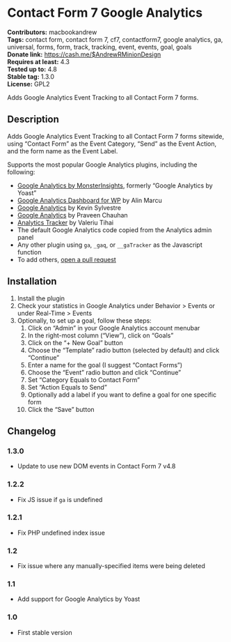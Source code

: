# Contact Form 7 Google Analytics #
**Contributors:** macbookandrew  
**Tags:** contact form, contact form 7, cf7, contactform7, google analytics, ga, universal, forms, form, track, tracking, event, events, goal, goals  
**Donate link:** https://cash.me/$AndrewRMinionDesign  
**Requires at least:** 4.3  
**Tested up to:** 4.8  
**Stable tag:** 1.3.0  
**License:** GPL2  

Adds Google Analytics Event Tracking to all Contact Form 7 forms.

## Description ##
Adds Google Analytics Event Tracking to all Contact Form 7 forms sitewide, using “Contact Form” as the Event Category, “Send” as the Event Action, and the form name as the Event Label.

Supports the most popular Google Analytics plugins, including the following:

- [Google Analytics by MonsterInsights](https://wordpress.org/plugins/google-analytics-for-wordpress/), formerly “Google Analytics by Yoast”
- [Google Analytics Dashboard for WP](https://wordpress.org/plugins/google-analytics-dashboard-for-wp/) by Alin Marcu
- [Google Analytics](https://wordpress.org/plugins/googleanalytics/) by Kevin Sylvestre
- [Google Analytics](https://wordpress.org/plugins/pc-google-analytics/) by Praveen Chauhan
- [Analytics Tracker](https://wordpress.org/plugins/analytics-tracker/) by Valeriu Tihai
- The default Google Analytics code copied from the Analytics admin panel
- Any other plugin using `ga`, `_gaq`, or `__gaTracker` as the Javascript function
- To add others, [open a pull request](https://github.com/macbookandrew/cf7-google-analytics)

## Installation ##
1. Install the plugin
1. Check your statistics in Google Analytics under Behavior > Events or under Real-Time > Events
1. Optionally, to set up a goal, follow these steps:
    1. Click on “Admin” in your Google Analytics account menubar
    1. In the right-most column (“View”), click on “Goals”
    1. Click on the “+ New Goal” button
    1. Choose the “Template” radio button (selected by default) and click “Continue”
    1. Enter a name for the goal (I suggest “Contact Forms”)
    1. Choose the “Event” radio button and click “Continue”
    1. Set “Category Equals to Contact Form”
    1. Set “Action Equals to Send”
    1. Optionally add a label if you want to define a goal for one specific form
    1. Click the “Save” button

## Changelog ##

### 1.3.0 ###
 - Update to use new DOM events in Contact Form 7 v4.8

### 1.2.2 ###
 - Fix JS issue if `ga` is undefined

### 1.2.1 ###
 - Fix PHP undefined index issue

### 1.2 ###
 - Fix issue where any manually-specified items were being deleted

### 1.1 ###
 - Add support for Google Analytics by Yoast

### 1.0 ###
 - First stable version
